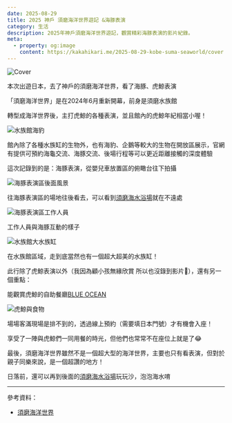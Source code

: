 ```yaml
---
date: 2025-08-29
title: 2025 神戶 須磨海洋世界遊記 &海豚表演
category: 生活
description: 2025年神戶須磨海洋世界遊記，觀賞精彩海豚表演的影片紀錄。
meta:
  - property: og:image
    content: https://kakahikari.me/2025-08-29-kobe-suma-seaworld/cover.jpg
---
```


![Cover](/2025-08-29-kobe-suma-seaworld/cover.jpg)

本次出遊日本，去了神戶的須磨海洋世界，看了海豚、虎鯨表演

「須磨海洋世界」是在2024年6月重新開幕，前身是須磨水族館

轉型成海洋世界後，主打虎鯨的各種表演，並且館內的虎鯨年紀相當小喔！

![水族館海豹](/2025-08-29-kobe-suma-seaworld/img03.jpg)

館內除了各種水族缸的生物外，也有海豹、企鵝等較大的生物在開放區展示，官網有提供可預約海龜交流、海豚交流、後場行程等可以更近距離接觸的深度體驗

這次記錄到的是：海豚表演，從嬰兒車放置區的俯瞰台往下拍攝

<YouTube id="nx2mjYYbnvY" />

![海豚表演區後面風景](/2025-08-29-kobe-suma-seaworld/img01.jpg)

往海豚表演區的場地往後看去，可以看到[須磨海水浴場](https://maps.app.goo.gl/zumxHq1woJSDqtKX7)就在不遠處

![海豚表演區工作人員](/2025-08-29-kobe-suma-seaworld/img02.jpg)

工作人員與海豚互動的樣子

![水族館大水族缸](/2025-08-29-kobe-suma-seaworld/img04.jpg)

在水族館區域，走到底當然也有一個超大超美的水族缸！

此行除了虎鯨表演以外（我因為顧小孩無緣欣賞 所以也沒錄到影片🫠），還有另一個重點：

能觀賞虎鯨的自助餐廳[BLUE OCEAN](https://www.kobesuma-seaworld.jp/zh-tw/facilities/restaurant/)

![虎鯨與食物](/2025-08-29-kobe-suma-seaworld/img05.jpg)

場場客滿現場是排不到的，透過線上預約（需要填日本門號）才有機會入座！

享受了一陣與虎鯨們一同用餐的時光，但他們也常常不在座位上就是了😂

最後，須磨海洋世界雖然不是一個超大型的海洋世界，主要也只有看表演，但對於親子同樂來說，是一個超讚的地方！

日落前，還可以再到後面的[須磨海水浴場](https://maps.app.goo.gl/zumxHq1woJSDqtKX7)玩玩沙，泡泡海水唷

---

參考資料：

- [須磨海洋世界](https://www.kobesuma-seaworld.jp/zh-tw/)
